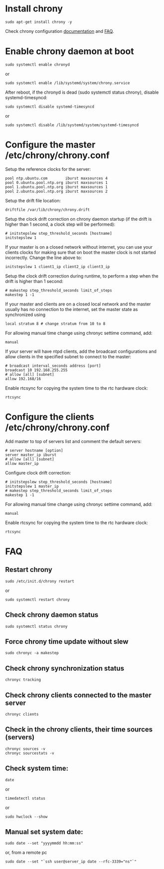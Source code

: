 # Install chrony

```
sudo apt-get install chrony -y
```

Check chrony configuration [documentation](https://chrony.tuxfamily.org/doc/3.5/chrony.conf.html) and [FAQ](https://chrony.tuxfamily.org/faq.html).



# Enable chrony daemon at boot

```
sudo systemctl enable chronyd
```
or
```
sudo systemctl enable /lib/systemd/system/chrony.service
```

After reboot, if the chronyd is dead (sudo systemctl status chrony), disable systemd-timesyncd:
```
sudo systemctl disable systemd-timesyncd
```
or
```
sudo systemctl disable /lib/systemd/system/systemd-timesyncd
```



# Configure the master /etc/chrony/chrony.conf

Setup the reference clocks for the server:
```
pool ntp.ubuntu.com        iburst maxsources 4
pool 0.ubuntu.pool.ntp.org iburst maxsources 1
pool 1.ubuntu.pool.ntp.org iburst maxsources 1
pool 2.ubuntu.pool.ntp.org iburst maxsources 2
```

Setup the drift file location:
```
driftfile /var/lib/chrony/chrony.drift
```

Setup the clock drift correction on chrony daemon startup (if the drift is higher than 1 second, a clock step will be performed):
```
# initstepslew step_threshold_seconds [hostname]
initstepslew 1
```

If your master is on a closed network without internet, you can use your clients clocks for making sure that on boot the master clock is not started incorrectly. Change the line above to:
```
initstepslew 1 client1_ip client2_ip client3_ip
```

Setup the clock drift correction during runtime, to perform a step when the drift is higher than 1 second:
```
# makestep step_threshold_seconds limit_of_steps
makestep 1 -1
```

If your master and clients are on a closed local network and the master usually has no connection to the internet, set the master state as synchronized using
```
local stratum 8 # change stratum from 10 to 8
```

For allowing manual time change using chronyc settime command, add:
```
manual
```


If your server will have ntpd clients, add the broadcast configurations and allow clients in the specified subnet to connect to the master:
```
# broadcast interval_seconds address [port]
broadcast 10 192.168.255.255
# allow [all] [subnet]
allow 192.168/16
```

Enable rtcsync for copying the system time to the rtc hardware clock:
```
rtcsync
```



# Configure the clients /etc/chrony/chrony.conf

Add master to top of servers list and comment the default servers:
```
# server hostname [option]
server master_ip iburst
# allow [all] [subnet]
allow master_ip
```

Configure clock drift correction:
```
# initstepslew step_threshold_seconds [hostname]
initstepslew 1 master_ip
# makestep step_threshold_seconds limit_of_steps
makestep 1 -1
```

For allowing manual time change using chronyc settime command, add:
```
manual
```

Enable rtcsync for copying the system time to the rtc hardware clock:
```
rtcsync
```



# FAQ

## Restart chrony
```
sudo /etc/init.d/chrony restart
```
or
```
sudo systemctl restart chrony
```


## Check chrony daemon status

```
sudo systemctl status chrony
```


## Force chrony time update without slew
```
sudo chronyc -a makestep
```


## Check chrony synchronization status
```
chronyc tracking
```


## Check chrony clients connected to the master server
```
chronyc clients
```


## Check in the chrony clients, their time sources (servers)
```
chronyc sources -v
chronyc sourcestats -v
```


## Check system time:
```
date
```
or
```
timedatectl status
```
or
```
sudo hwclock --show
```


## Manual set system date:
```
sudo date --set "yyyymmdd hh:mm:ss"
```
or, from a remote pc
```
sudo date --set "`ssh user@server_ip date --rfc-3339="ns"`"
```
